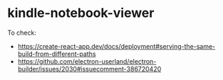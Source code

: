 # kindle-notebook-viewer

To check:
- https://create-react-app.dev/docs/deployment#serving-the-same-build-from-different-paths
- https://github.com/electron-userland/electron-builder/issues/2030#issuecomment-386720420